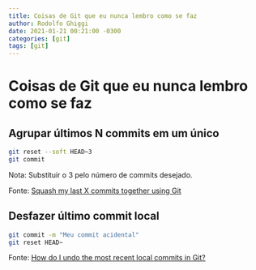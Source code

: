 ```yaml
---
title: Coisas de Git que eu nunca lembro como se faz
author: Rodolfo Ghiggi
date: 2021-01-21 00:21:00 -0300
categories: [git]
tags: [git]
---
```


# Coisas de Git que eu nunca lembro como se faz

## Agrupar últimos N commits em um único
```bash
git reset --soft HEAD~3
git commit
```
Nota: Substituir o 3 pelo número de commits desejado.

Fonte: [Squash my last X commits together using Git](https://stackoverflow.com/questions/5189560/squash-my-last-x-commits-together-using-git)

## Desfazer último commit local
```bash
git commit -m "Meu commit acidental"
git reset HEAD~
```

Fonte: [How do I undo the most recent local commits in Git?](https://stackoverflow.com/questions/927358/how-do-i-undo-the-most-recent-local-commits-in-git)
